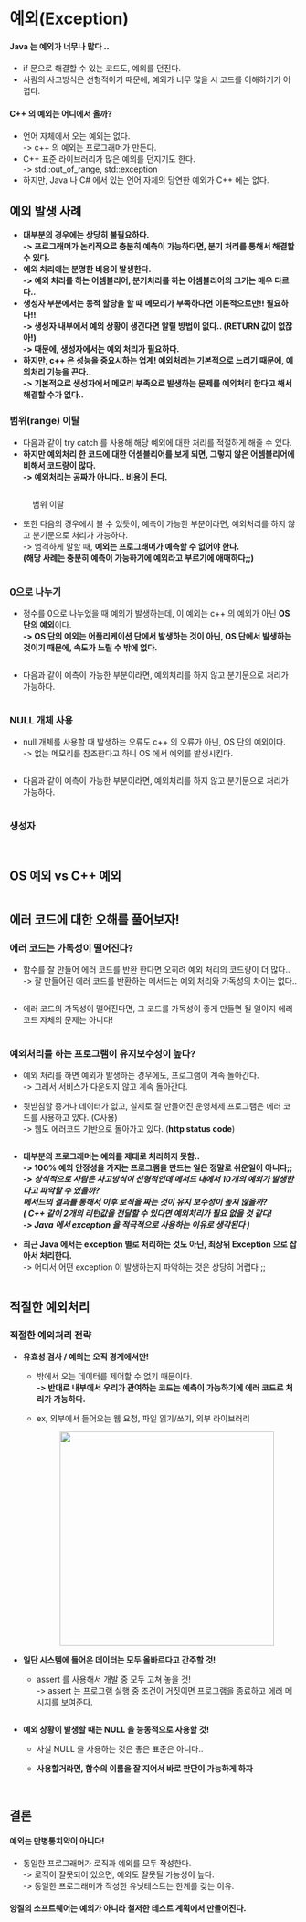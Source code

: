 # 예외(Exception)

#### Java 는 예외가 너무나 많다 ..&#x20;

* if 문으로 해결할 수 있는 코드도, 예외를 던진다.&#x20;
* 사람의 사고방식은 선형적이기 때문에, 예외가 너무 많을 시 코드를 이해하기가 어렵다.&#x20;

#### C++ 의 예외는 어디에서 올까?

* 언어 자체에서 오는 예외는 없다.\
  \-> c++ 의 예외는 프로그래머가 만든다.&#x20;
* C++ 표준 라이브러리가 많은 예외를 던지기도 한다.\
  \-> std::out\_of\_range, std::exception
* 하지만, Java 나 C# 에서 있는 언어 자체의 당연한 예외가 C++ 에는 없다.

## 예외 발생 사례

* **대부분의 경우에는 상당히 불필요하다.** \
  **-> 프로그래머가 논리적으로 충분히 예측이 가능하다면, 분기 처리를 통해서 해결할 수 있다.**&#x20;
* **예외 처리에는 분명한 비용이 발생한다.** \
  **-> 예외 처리를 하는 어셈블리어, 분기처리를 하는 어셈블리어의 크기는 매우 다르다..**&#x20;
* **생성자 부분에서는 동적 할당을 할 때 메모리가 부족하다면 이론적으로만!! 필요하다!!**\
  **-> 생성자 내부에서 예외 상황이 생긴다면 알릴 방법이 없다.. (RETURN 값이 없잖아!)**\
  **-> 때문에, 생성자에서는 예외 처리가 필요하다.**
* **하지만, c++ 은 성능을 중요시하는 업계! 예외처리는 기본적으로 느리기 때문에, 예외처리 기능을 끈다..** \
  **-> 기본적으로 생성자에서 메모리 부족으로 발생하는 문제를 예외처리 한다고 해서 해결할 수가 없다..**&#x20;

### 범위(range) 이탈

* 다음과 같이 try catch 를 사용해 해당 예외에 대한 처리를 적절하게 해줄 수 있다.&#x20;
* **하지만 예외처리 한 코드에 대한 어셈블리어를 보게 되면, 그렇지 않은 어셈블리어에 비해서 코드량이 많다.** \
  **-> 예외처리는 공짜가 아니다.. 비용이 든다.**&#x20;

<figure><img src="../../.gitbook/assets/image (75).png" alt=""><figcaption><p>범위 이탈</p></figcaption></figure>

* 또한 다음의 경우에서 볼 수 있듯이, 예측이 가능한 부분이라면, 예외처리를 하지 않고 분기문으로 처리가 가능하다. \
  \-> 엄격하게 말할 때, **예외는 프로그래머가 예측할 수 없어야 한다.** \
  **(해당 사례는 충분히 예측이 가능하기에 예외라고 부르기에 애매하다;;)**

<figure><img src="../../.gitbook/assets/image (81).png" alt=""><figcaption></figcaption></figure>

### 0으로 나누기&#x20;

* 정수를 0으로 나누었을 때 예외가 발생하는데, 이 예외는 c++ 의 예외가 아닌 **OS 단의 예외**이다. \
  **-> OS 단의 예외는 어플리케이션 단에서 발생하는 것이 아닌, OS 단에서 발생하는 것이기 때문에, 속도가 느릴 수 밖에 없다.**&#x20;

<figure><img src="../../.gitbook/assets/image (82).png" alt=""><figcaption></figcaption></figure>

* 다음과 같이 예측이 가능한 부분이라면, 예외처리를 하지 않고 분기문으로 처리가 가능하다.&#x20;

<figure><img src="../../.gitbook/assets/image (83).png" alt=""><figcaption></figcaption></figure>

### NULL 개체 사용

* null 개체를 사용할 때 발생하는 오류도 c++ 의 오류가 아닌, OS 단의 예외이다. \
  \-> 없는 메모리를 참조한다고 하니 OS 에서 예외를 발생시킨다.&#x20;

<figure><img src="../../.gitbook/assets/image (84).png" alt=""><figcaption></figcaption></figure>

* 다음과 같이 예측이 가능한 부분이라면, 예외처리를 하지 않고 분기문으로 처리가 가능하다.&#x20;

<figure><img src="../../.gitbook/assets/image (85).png" alt=""><figcaption></figcaption></figure>

### 생성자

<figure><img src="../../.gitbook/assets/image (87).png" alt=""><figcaption></figcaption></figure>

<figure><img src="../../.gitbook/assets/image (88).png" alt=""><figcaption></figcaption></figure>

## OS 예외 vs C++ 예외

<figure><img src="../../.gitbook/assets/image (86).png" alt=""><figcaption></figcaption></figure>

## 에러 코드에 대한 오해를 풀어보자!

### 에러 코드는 가독성이 떨어진다?

*   함수를 잘 만들어 에러 코드를 반환 한다면 오히려 예외 처리의 코드량이 더 많다.. \
    \-> 잘 만들어진 에러 코드를 반환하는 메서드는 예외 처리와 가독성의 차이는 없다..

    <figure><img src="../../.gitbook/assets/스크린샷 2024-04-11 11.09.35.png" alt=""><figcaption></figcaption></figure>
*   에러 코드의 가독성이 떨어진다면, 그 코드를 가독성이 좋게 만들면 될 일이지 에러코드 자체의 문제는 아니다!

    <figure><img src="../../.gitbook/assets/스크린샷 2024-04-11 11.12.44.png" alt=""><figcaption></figcaption></figure>

### 예외처리를 하는 프로그램이 유지보수성이 높다?

* 예외 처리를 하면 예외가 발생하는 경우에도, 프로그램이 계속 돌아간다. \
  \-> 그래서 서비스가 다운되지 않고 계속 돌아간다.&#x20;
*   뒷받침할 증거나 데이터가 없고, 실제로 잘 만들어진 운영체제 프로그램은 에러 코드를 사용하고 있다. (C사용)\
    \-> 웹도 에러코드 기반으로 돌아가고 있다. (**http status code**)

    <figure><img src="../../.gitbook/assets/스크린샷 2024-04-11 11.18.55.png" alt=""><figcaption></figcaption></figure>
* **대부분의 프로그래머는 예외를 제대로 처리하지 못함..** \
  **-> 100% 예외 안정성을 가지는 프로그램을 만드는 일은 정말로 쉬운일이 아니다;;** \
  _**-> 상식적으로 사람은 사고방식이 선형적인데 메서드 내에서 10개의 예외가 발생한다고 파악할 수 있을까?**_\
  _**메서드의 결과를 통해서 이후 로직을 짜는 것이 유지 보수성이 높지 않을까?**_\
  _**( C++ 같이 2개의 리턴값을 전달할 수 있다면 예외처리가 필요 없을 것 같다!**_\
  _**-> Java 에서 exception 을 적극적으로 사용하는 이유로 생각된다 )**_
*   **최근 Java 에서는 exception 별로 처리하는 것도 아닌, 최상위 Exception 으로 잡아서 처리한다.** \
    \-> 어디서 어떤 exception 이 발생하는지 파악하는 것은 상당히 어렵다 ;;&#x20;

    <figure><img src="../../.gitbook/assets/스크린샷 2024-04-11 11.31.16.png" alt=""><figcaption></figcaption></figure>

## 적절한 예외처리

### 적절한 예외처리 전략

* **유효성 검사 / 예외는 오직 경계에서만!**
  * 밖에서 오는 데이터를 제어할 수 없기 때문이다. \
    **-> 반대로 내부에서 우리가 관여하는 코드는 예측이 가능하기에 에러 코드로 처리가 가능하다.**&#x20;
  *   ex, 외부에서 들어오는 웹 요청, 파일 읽기/쓰기, 외부 라이브러리&#x20;

      <figure><img src="../../.gitbook/assets/스크린샷 2024-04-11 11.51.02.png" alt="" width="375"><figcaption></figcaption></figure>
* **일단 시스템에 들어온 데이터는 모두 올바르다고 간주할 것!**
  *   assert 를 사용해서 개발 중 모두 고쳐 놓을 것!\
      \-> assert 는 프로그램 실행 중 조건이 거짓이면 프로그램을 종료하고 에러 메시지를 보여준다.

      <figure><img src="../../.gitbook/assets/스크린샷 2024-04-11 11.52.12.png" alt=""><figcaption></figcaption></figure>
* **예외 상황이 발생할 때는 NULL 을 능동적으로 사용할 것!**
  * 사실 NULL 을 사용하는 것은 좋은 표준은 아니다..&#x20;
  *   **사용할거라면, 함수의 이름을 잘 지어서 바로 판단이 가능하게 하자**

      <figure><img src="../../.gitbook/assets/스크린샷 2024-04-11 11.54.49.png" alt=""><figcaption></figcaption></figure>

      <figure><img src="../../.gitbook/assets/스크린샷 2024-04-11 11.55.54.png" alt=""><figcaption></figcaption></figure>

## 결론&#x20;

#### 예외는 만병통치약이 아니다!&#x20;

* 동일한 프로그래머가 로직과 예외를 모두 작성한다. \
  \-> 로직이 잘못되어 있으면, 예외도 잘못될 가능성이 높다. \
  \-> 동일한 프로그래머가 작성한 유닛테스트는 한계를 갖는 이유.&#x20;

#### 양질의 소프트웨어는 예외가 아니라 철저한 테스트 계획에서 만들어진다.&#x20;
